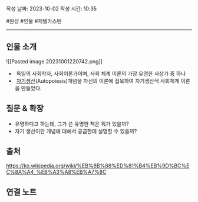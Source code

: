 작성 날짜: 2023-10-02
작성 시간: 10:35

#완성 #인물 #제텔카스텐


----

## 인물 소개

![[Pasted image 20231001220742.png]]
-  독일의 사회학자, 사회이론가이며, 사회 체계 이론의 가장 유명한 사상가 중 하나
-  [자기생산](https://ko.wikipedia.org/wiki/%EC%9E%90%EA%B8%B0%EC%83%9D%EC%82%B0 "자기생산")(Autopoiesis)개념을 자신의 이론에 접목하여 자기생산적 사회체계 이론을 만들었다.

## 질문 & 확장

- 유명하다고 하는데, 그가 쓴 유명한 책은 뭐가 있을까?
- 자기 생산이란 개념에 대해서 궁금한데 설명할 수 있을까?

## 출처

https://ko.wikipedia.org/wiki/%EB%8B%88%ED%81%B4%EB%9D%BC%EC%8A%A4_%EB%A3%A8%EB%A7%8C

## 연결 노트
